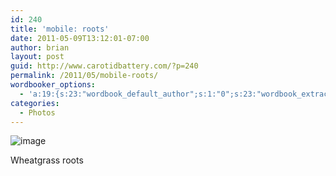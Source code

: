 ```yaml
---
id: 240
title: 'mobile: roots'
date: 2011-05-09T13:12:01-07:00
author: brian
layout: post
guid: http://www.carotidbattery.com/?p=240
permalink: /2011/05/mobile-roots/
wordbooker_options:
  - 'a:19:{s:23:"wordbook_default_author";s:1:"0";s:23:"wordbook_extract_length";s:3:"256";s:21:"wordbooker_like_width";s:3:"250";s:25:"wordbook_fbshare_location";s:3:"top";s:24:"wordbook_fblike_location";s:3:"top";s:22:"wordbook_fblike_action";s:9:"recommend";s:27:"wordbook_fblike_colorscheme";s:4:"dark";s:20:"wordbook_fblike_font";s:5:"arial";s:22:"wordbook_fblike_button";s:12:"button_count";s:21:"wordbook_fblike_faces";s:5:"false";s:18:"wordbook_attribute";s:31:"Posted a new post on their blog";s:29:"wordbook_republish_time_frame";s:2:"10";s:29:"wordbooker_status_update_text";s:35:": New blog post :  %title% - %link%";s:19:"wordbook_actionlink";s:3:"300";s:32:"wordbook_description_meta_length";s:3:"350";s:20:"wordbook_comment_get";s:2:"on";s:18:"wordbook_page_post";s:4:"-100";s:18:"wordbook_orandpage";s:1:"2";s:24:"wordbooker_comment_email";s:24:"briankgalloway@gmail.com";}'
categories:
  - Photos
---
```

<img style="display:block;margin-right:auto;margin-left:auto;" alt="image" src="https://i2.wp.com/www.carotidbattery.com/wp-content/uploads/2011/05/wpid-IMG_20110509_125309.jpg?w=640" data-recalc-dims="1" />

Wheatgrass roots